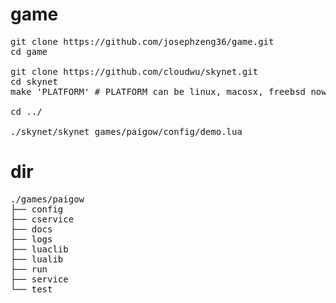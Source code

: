 # game
<pre>
git clone https://github.com/josephzeng36/game.git
cd game

git clone https://github.com/cloudwu/skynet.git
cd skynet
make 'PLATFORM' # PLATFORM can be linux, macosx, freebsd now

cd ../

./skynet/skynet games/paigow/config/demo.lua
</pre>

# dir
<pre>
./games/paigow
├── config
├── cservice
├── docs
├── logs
├── luaclib
├── lualib
├── run
├── service
└── test
</pre>
